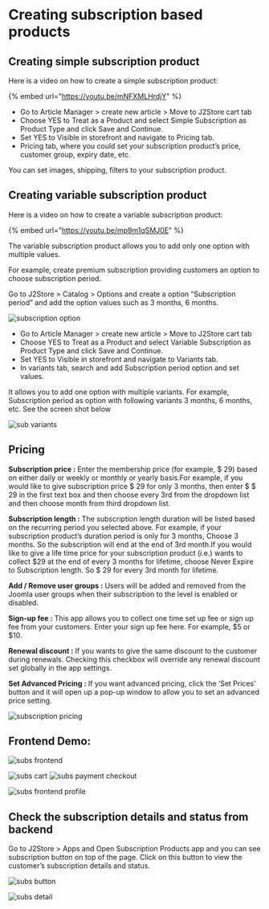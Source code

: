 # Creating subscription based products

## Creating simple subscription product <a id="creating-simple-subscription-product"></a>

Here is a video on how to create a simple subscription product:

{% embed url="https://youtu.be/mNFXMLHrdjY" %}



* Go to Article Manager &gt; create new article &gt; Move to J2Store cart tab
* Choose YES to Treat as a Product and select Simple Subscription as Product Type and click Save and Continue.
* Set YES to Visible in storefront and navigate to Pricing tab.
* Pricing tab, where you could set your subscription product’s price, customer group, expiry date, etc.

You can set images, shipping, filters to your subscription product.

## Creating variable subscription product <a id="creating-variable-subscription-product"></a>

Here is a video on how to create a variable subscription product:

{% embed url="https://youtu.be/mp9m1qSMJ0E" %}



The variable subscription product allows you to add only one option with multiple values.

For example, create premium subscription providing customers an option to choose subscription period.

Go to J2Store &gt; Catalog &gt; Options and create a option “Subscription period” and add the option values such as 3 months, 6 months.

![subscription option](https://raw.githubusercontent.com/j2store/doc-images/master/subscriptions-and-memberships/creating-subscription-based-products/subscription-option.png)

* Go to Article Manager &gt; create new article &gt; Move to J2Store cart tab
* Choose YES to Treat as a Product and select Variable Subscription as Product Type and click Save and Continue.
* Set YES to Visible in storefront and navigate to Variants tab.
* In variants tab, search and add Subscription period option and set values.

It allows you to add one option with multiple variants. For example, Subscription period as option with following variants 3 months, 6 months, etc. See the screen shot below

![sub variants](https://raw.githubusercontent.com/j2store/doc-images/master/subscriptions-and-memberships/creating-subscription-based-products/subscription-variants.png)

## Pricing <a id="pricing"></a>

**Subscription price :** Enter the membership price \(for example, $ 29\) based on either daily or weekly or monthly or yearly basis.For example, if you would like to give subscription price $ 29 for only 3 months, then enter $ $ 29 in the first text box and then choose every 3rd from the dropdown list and then choose month from third dropdown list.

**Subscription length :** The subscription length duration will be listed based on the recurring period you selected above. For example, if your subscription product’s duration period is only for 3 months, Choose 3 months. So the subscription will end at the end of 3rd month.If you would like to give a life time price for your subscription product \(i.e.\) wants to collect $29 at the end of every 3 months for lifetime, choose Never Expire to Subscription length. So $ 29 for every 3rd month for lifetime.

**Add / Remove user groups :** Users will be added and removed from the Joomla user groups when their subscription to the level is enabled or disabled.

**Sign-up fee :** This app allows you to collect one time set up fee or sign up fee from your customers. Enter your sign up fee here. For example, $5 or $10.

**Renewal discount :** If you wants to give the same discount to the customer during renewals. Checking this checkbox will override any renewal discount set globally in the app settings.

**Set Advanced Pricing :** If you want advanced pricing, click the ‘Set Prices’ button and it will open up a pop-up window to allow you to set an advanced price setting.

![subscription pricing](https://raw.githubusercontent.com/j2store/doc-images/master/subscriptions-and-memberships/creating-subscription-based-products/subscription-pricing.png)

## Frontend Demo: <a id="frontend-demo"></a>

![subs frontend](https://raw.githubusercontent.com/j2store/doc-images/master/subscriptions-and-memberships/creating-subscription-based-products/subscription-frontend.png)

![subs cart](https://raw.githubusercontent.com/j2store/doc-images/master/subscriptions-and-memberships/creating-subscription-based-products/subscription-cart.png) ![subs payment checkout](https://raw.githubusercontent.com/j2store/doc-images/master/subscriptions-and-memberships/creating-subscription-based-products/subscription-payment-checkout.png)

![subs frontend profile](https://raw.githubusercontent.com/j2store/doc-images/master/subscriptions-and-memberships/creating-subscription-based-products/subscription-frontend-profile.png)

## Check the subscription details and status from backend <a id="check-the-subscription-details-and-status-from-backend"></a>

Go to J2Store &gt; Apps and Open Subscription Products app and you can see subscription button on top of the page. Click on this button to view the customer’s subscription details and status.

![subs button](https://raw.githubusercontent.com/j2store/doc-images/master/subscriptions-and-memberships/creating-subscription-based-products/subscription-button.png)

![subs detail](https://raw.githubusercontent.com/j2store/doc-images/master/subscriptions-and-memberships/creating-subscription-based-products/subscription-detail.png)

